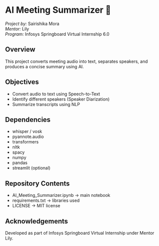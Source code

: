 # AI Meeting Summarizer 🧠

*Project by:* Sairishika Mora  
*Mentor:* Lily  
*Program:* Infosys Springboard Virtual Internship 6.0  

## Overview
This project converts meeting audio into text, separates speakers, and produces a concise summary using AI.

## Objectives
- Convert audio to text using Speech-to-Text
- Identify different speakers (Speaker Diarization)
- Summarize transcripts using NLP

## Dependencies
- whisper / vosk
- pyannote.audio
- transformers
- nltk
- spacy
- numpy
- pandas
- streamlit (optional)

## Repository Contents
- AI_Meeting_Summarizer.ipynb → main notebook
- requirements.txt → libraries used
- LICENSE → MIT license

## Acknowledgements
Developed as part of Infosys Springboard Virtual Internship under Mentor Lily.
